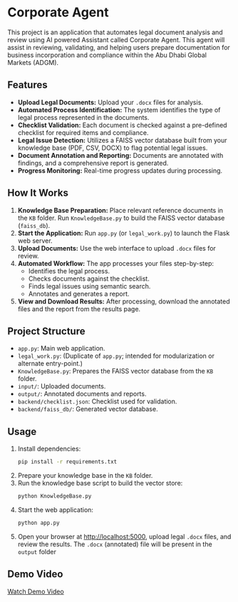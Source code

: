 # Corporate Agent

This project is an application that automates legal document analysis and review using AI powered Assistant called Corporate Agent. This agent will assist in reviewing, validating, and helping users prepare documentation for business incorporation and compliance within the Abu Dhabi Global Markets (ADGM).

## Features

- **Upload Legal Documents:** Upload your `.docx` files for analysis.
- **Automated Process Identification:** The system identifies the type of legal process represented in the documents.
- **Checklist Validation:** Each document is checked against a pre-defined checklist for required items and compliance.
- **Legal Issue Detection:** Utilizes a FAISS vector database built from your knowledge base (PDF, CSV, DOCX) to flag potential legal issues.
- **Document Annotation and Reporting:** Documents are annotated with findings, and a comprehensive report is generated.
- **Progress Monitoring:** Real-time progress updates during processing.

## How It Works

1. **Knowledge Base Preparation:** Place relevant reference documents in the `KB` folder. Run `KnowledgeBase.py` to build the FAISS vector database (`faiss_db`).
2. **Start the Application:** Run `app.py` (or `legal_work.py`) to launch the Flask web server.
3. **Upload Documents:** Use the web interface to upload `.docx` files for review.
4. **Automated Workflow:** The app processes your files step-by-step:
   - Identifies the legal process.
   - Checks documents against the checklist.
   - Finds legal issues using semantic search.
   - Annotates and generates a report.
5. **View and Download Results:** After processing, download the annotated files and the report from the results page.

## Project Structure

- `app.py`: Main web application.
- `legal_work.py`: (Duplicate of `app.py`; intended for modularization or alternate entry-point.)
- `KnowledgeBase.py`: Prepares the FAISS vector database from the `KB` folder.
- `input/`: Uploaded documents.
- `output/`: Annotated documents and reports.
- `backend/checklist.json`: Checklist used for validation.
- `backend/faiss_db/`: Generated vector database.

## Usage

1. Install dependencies:
   ```bash
   pip install -r requirements.txt
   ```
2. Prepare your knowledge base in the `KB` folder.
3. Run the knowledge base script to build the vector store:
   ```bash
   python KnowledgeBase.py
   ```
4. Start the web application:
   ```bash
   python app.py
   ```
5. Open your browser at [http://localhost:5000](http://localhost:5000), upload legal `.docx` files, and review the results. The `.docx` (annotated) file will be present in the `output` folder

## Demo Video
[Watch Demo Video](assets/video.mp4)